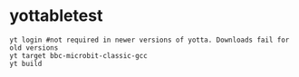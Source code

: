 # yottabletest

	yt login #not required in newer versions of yotta. Downloads fail for old versions
	yt target bbc-microbit-classic-gcc
	yt build
